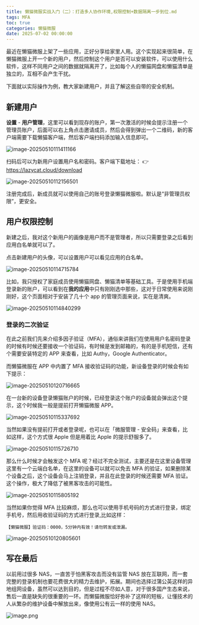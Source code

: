 ```yaml
---
title: 懒猫微服实战入门（二）：打造多人协作环境,权限控制+数据隔离一步到位.md
tags: MFA
toc: true
categories: 懒猫微服
date: 2025-07-02 00:00:00
---
```


最近在懒猫微服上架了一些应用，正好分享给家里人用。这个实现起来很简单，在懒猫微服上开一个新的用户，然后控制这个用户是否可以安装软件，可以使用什么软件，这样不同用户之间的数据就隔离开了，比如每个人的懒猫网盘和懒猫清单是独立的，互相不会产生干扰。

下面就以实际操作为例，教大家新建用户，并且了解这些自带的安全机制。

## 新建用户

**设置** - **用户管理**，这里可以看到现存的账户，第一次激活的时候会提示注册一个管理员账户，后面可以右上角点击邀请成员，然后会得到弹出一个二维码，新的客户端需要下载懒猫客户端，然后客户端扫码添加输入信息即可。

![image-20250510111411166](https://raw.githubusercontent.com/cloudsmithy/picgo-imh/master/image-20250510111411166.png)

扫码后可以为新用户设置用户名和密码。客户端下载地址：
👉 https://lazycat.cloud/download

![image-20250510112156501](https://raw.githubusercontent.com/cloudsmithy/picgo-imh/master/image-20250510112156501.png)

注册完成后，新成员就可以使用自己的账号登录懒猫微服啦。默认是“非管理员权限”，更安全。

## 用户权限控制

新建之后，我对这个新用户的画像是用户而不是管理者，所以只需要登录之后看到应用白名单就可以了。

点击新建用户的头像，可以设置用户可以看见应用的白名单。

![image-20250510114715784](https://raw.githubusercontent.com/cloudsmithy/picgo-imh/master/image-20250510114715784.png)

比如，我只授权了家庭成员使用懒猫网盘、懒猫清单等基础工具。于是使用手机端登录新的账户，可以看到在**我的应用**中只有刚刚选中那些，这对于日常使用来说刚刚好，这个页面相对于安装了几十个 app 的管理页面来说，实在是清爽。

![image-20250510114840299](https://raw.githubusercontent.com/cloudsmithy/picgo-imh/master/image-20250510114840299.png)

### 登录的二次验证

在此之前我们先来介绍多因子验证（MFA），通俗来讲我们在使用用户名密码登录的时候有时候还要接收一个验证码，有时候是发到邮箱的，有的是手机短信，还有个需要安装特定的 APP 来查看，比如 Authy，Google Authenticator。

而懒猫微服在 APP 中内置了 MFA 接收验证码的功能，新设备登录的时候会有如下提示：

![image-20250510120716665](https://raw.githubusercontent.com/cloudsmithy/picgo-imh/master/image-20250510120716665.png)

在一台新的设备登录懒猫账户的时候，已经登录这个账户的设备就会弹出这个提示，这个时候我一般是提前打开懒猫微服 APP。

![image-20250510115337692](https://raw.githubusercontent.com/cloudsmithy/picgo-imh/master/image-20250510115337692.png)

当然如果没有提前打开或者登录呢，也可以在「微服管理 - 安全码」来查看，比如这样，这个方式很 Apple 但是用着比 Apple 的提示舒服多了。

![image-20250510115726710](https://raw.githubusercontent.com/cloudsmithy/picgo-imh/master/image-20250510115726710.png)

那么什么时候才会触发这个 MFA 呢？经过不完全测试，主要还是在这里设备管理这里有一个云端白名单，在这里的设备可以就可以免去 MFA 的验证，如果删除某个设备之后，这个设备会马上注销登录，并且在此登录的时候还需要 MFA 验证。这个操作，极大了降低了被黑客攻击的可能性。

![image-20250510115805192](https://raw.githubusercontent.com/cloudsmithy/picgo-imh/master/image-20250510115805192.png)

当然如果你觉得 MFA 比较麻烦，那么也可以使用手机号码的方式进行登录，绑定手机号，然后用收验证码的方式进行登录,比如这样：

```
【懒猫微服】验证码：0000，5分钟内有效！请勿转发或泄漏。
```

![image-20250510120805601](https://raw.githubusercontent.com/cloudsmithy/picgo-imh/master/image-20250510120805601.png)

## 写在最后

以前用过很多 NAS，一直苦于怕黑客攻击而没有监管 NAS 放在互联网，而一套完整的登录机制也要花费很大的精力去维护，拓展。期间也选择过蒲公英这样的异地组网设备，虽然可以达到目的，但是过程不尽如人意，对于很多国产生态来说，售后一直是缺失的很重要的一环。而懒猫微服恰好弥补了这样的短板，让懂技术的人从繁杂的维护设备中解放出来，像使用公有云一样的使用 NAS。

![image.png](https://lzc-playground-1301583638.cos.ap-chengdu.myqcloud.com/guidelines/459/fec2fe20-307a-49d2-8cc5-a5ec370d31c5.png "image.png")

